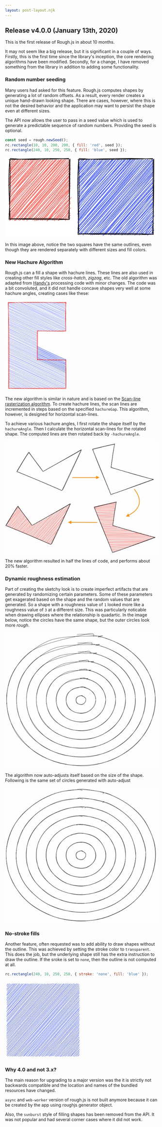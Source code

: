 ```yaml
---
layout: post-layout.njk
---
```


## Release v4.0.0 (January 13th, 2020)

This is the first release of Rough.js in about 10 months. 

It may not seem like a big release, but it is significant in a couple of ways. Firstly, this is the first time since the library's inception, the core rendering algorithms have been modified. Secondly, for a change, I have removed something from the library in addition to adding some functionality. 

### Random number seeding

Many users had asked for this feature. Rough.js computes shapes by generating a lot of random offsets. As a result, every render creates a unique hand-drawn looking shape. There are cases, however, where this is not the desired behavior and the application may want to persist the shape even at different sizes. 

The API now allows the user to pass in a seed value which is used to generate a predictable sequence of random numbers. Providing the seed is optional. 

```javascript
const seed = rough.newSeed();
rc.rectangle(10, 10, 200, 200, { fill: 'red', seed });
rc.rectangle(240, 10, 250, 250, { fill: 'blue', seed });
```

![Seeded square sample](/images/posts/release-4.0/r1.jpg)

In this image above, notice the two squares have the same outlines, even though they are rendered separately with different sizes and fill colors.

### New Hachure Algorithm

Rough.js can a fill a shape with hachure lines. These lines are also used in creating other fill styles like *cross-hatch*, *zigzag*, etc. The old algorithm was adapted from [Handy's](https://www.gicentre.net/software/#/handy/) processing code with minor changes. The code was a bit convoluted, and it did not handle concave shapes very well at some hachure angles, creating cases like these: 

![Concave polygon](/images/posts/release-4.0/r2.jpg)

The new algorithm is similar in nature and is based on the [Scan-line rasterization algorithm](http://www.cs.mun.ca/av/old/teaching/cg/notes/raster_poly.pdf). To create hachure lines, the scan lines are incremented in steps based on the specified `hachureGap`. This algorithm, however, is designed for horizontal scan-lines. 

To achieve various hachure angles, I first rotate the shape itself by the `hachureAngle`. Then I calculate the horizontal scan-lines for the rotated shape. The computed lines are then rotated back by `-hachureAngle`.

![Concave polygon process](/images/posts/release-4.0/r3.jpg)

The new algorithm resulted in half the lines of code, and performs about 20% faster.

### Dynamic roughness estimation

Part of creating the sketchy look is to create imperfect artifacts that are generated by randomizing certain parameters. Some of these parameters get exagerated based on the shape and the random values that are generated. So a shape with a roughness value of `1` looked more like a roughness value of `3` at a different size. This was particularly noticable when drawing ellipses where the relationship is quadartic. In the image below, notice the circles have the same shape, but the outer circles look more *rough*.

![Concentric circles](/images/posts/release-4.0/r4.jpg)

The algorithm now auto-adjusts itself based on the size of the shape. Following is the same set of circles generated with auto-adjust

![Concentric circles](/images/posts/release-4.0/r5.jpg)

### No-stroke fills

Another feature, often requested was to add ability to draw shapes without the outline. This was achieved by setting the stroke color to `transparent`. This does the job, but the underlying shape still has the extra instruction to draw the outline. If the sroke is set to `none`, then the outline is not computed at all. 

```javascript
rc.rectangle(240, 10, 250, 250, { stroke: 'none', fill: 'blue' });
```

![no-stroke square](/images/posts/release-4.0/r8.jpg)

### Why 4.0 and not 3.x?

The main reason for upgrading to a major version was the it is strictly not backwards compatible and the location and names of the bundled resources have changed. 

`async` and `web-worker` version of rough.js is not built anymore because it can be created by the app using roughjs generator object. 

Also, the `sunburst` style of filling shapes has been removed from the API. It was not popular and had several corner cases where it did not work. 